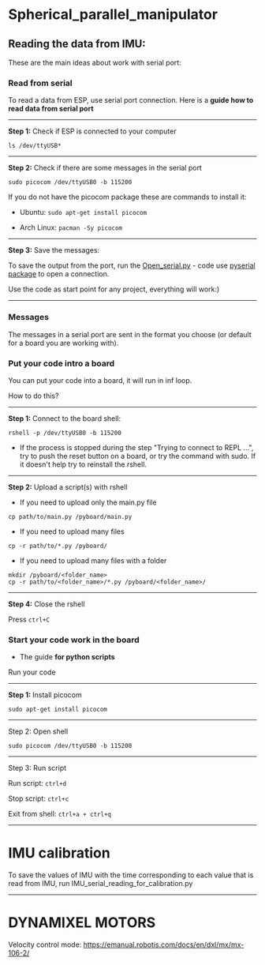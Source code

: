 # Spherical_parallel_manipulator

## Reading the data from IMU:

These are the main ideas about work with serial port:

### Read from serial

To read a data from ESP, use serial port connection. Here is a **guide how to read data from serial port**
____
**Step 1:** Check if ESP is connected to your computer

```ls /dev/ttyUSB*```
___
**Step 2:** Check if there are some messages in the serial port

```sudo picocom /dev/ttyUSB0 -b 115200```

If you do not have the picocom package these are commands to install it:

- Ubuntu:
  ```sudo apt-get install picocom```

- Arch Linux:
  ```pacman -Sy picocom```

____
**Step 3:** Save the messages:

To save the output from the port, run the [Open_serial.py](Open_serial.py) -
code use [pyserial package](https://pypi.org/project/pyserial/) to open a connection.

Use the code as start point for any project, everything will work:)
___

### Messages 
The messages in a serial port are sent in the format you choose (or default for a board you are working with).

### Put your code intro a board

You can put your code into a board, it will run in inf loop.

How to do this?

____
**Step 1:** Connect to the board shell:



```rshell -p /dev/ttyUSB0 -b 115200```

- If the process is stopped during the step "Trying to connect to REPL ...", try to push the reset button on a board, or try
  the command with sudo. If it doesn't help try to reinstall the rshell.

___
**Step 2:** Upload a script(s) with rshell

- If you need to upload only the main.py file

```cp path/to/main.py /pyboard/main.py```

- If you need to upload many files

```cp -r path/to/*.py /pyboard/```

- If you need to upload many files with a folder

````
mkdir /pyboard/<folder_name>
cp -r path/to/<folder_name>/*.py /pyboard/<folder_name>/
````
___
**Step 4:** Close the rshell

Press ``ctrl+C``

### Start your code work in the board

- The guide **for python scripts**

Run your code
___
**Step 1:** Install picocom

```sudo apt-get install picocom```
___
Step 2: Open shell

```sudo picocom /dev/ttyUSB0 -b 115200```
___
Step 3: Run script

Run script: ```ctrl+d```

Stop script: ```ctrl+c```

Exit from shell: ```ctrl+a + ctrl+q```


_____
# IMU calibration

To save the values of IMU with the time corresponding to each value that is read from IMU, run IMU_serial_reading_for_calibration.py

_____
# DYNAMIXEL MOTORS
Velocity control mode:
https://emanual.robotis.com/docs/en/dxl/mx/mx-106-2/
